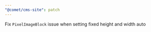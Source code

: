 ```yaml
---
"@comet/cms-site": patch
---
```


Fix `PixelImageBlock` issue when setting fixed height and width auto
